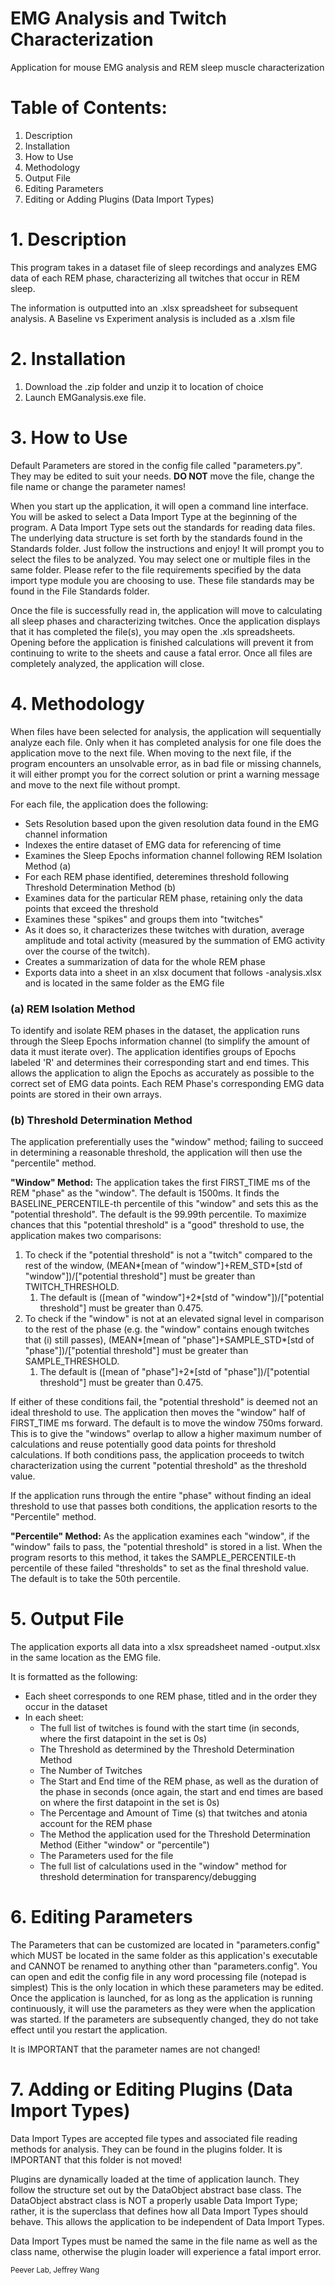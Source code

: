 # EMG Analysis and Twitch Characterization
Application for mouse EMG analysis and REM sleep muscle characterization

# Table of Contents:

1. Description
2. Installation
3. How to Use
4. Methodology
5. Output File
6. Editing Parameters
7. Editing or Adding Plugins (Data Import Types)

# 1. Description

This program takes in a dataset file of sleep recordings and analyzes EMG data of each REM phase,
characterizing all twitches that occur in REM sleep.

The information is outputted into an .xlsx spreadsheet for subsequent analysis.
A Baseline vs Experiment analysis is included as a .xlsm file

# 2. Installation

1. Download the .zip folder and unzip it to location of choice
2. Launch EMGanalysis.exe file.

# 3. How to Use

Default Parameters are stored in the config file called "parameters.py". They may be edited to suit your needs. **DO NOT** move the file, change the file name or change the parameter names!

When you start up the application, it will open a command line interface. 
You will be asked to select a Data Import Type at the beginning of the program. 
A Data Import Type sets out the standards for reading data files. The underlying data structure is set forth 
by the standards found in the Standards folder. 
Just follow the instructions and enjoy!
It will prompt you to select the files to be analyzed. You may select one or multiple files in the same folder. Please refer to the file requirements specified by the data import type module you are choosing to use. These file standards may be found in the File Standards folder.

Once the file is successfully read in, the application will move to calculating all sleep phases and
characterizing twitches. Once the application displays that it has completed the file(s), you may open the .xls spreadsheets. Opening before the application is finished calculations will prevent it from continuing to write to the sheets and cause a fatal error. Once all files are completely analyzed, the application will close.

# 4. Methodology

When files have been selected for analysis, the application will sequentially analyze each file. Only when it has completed analysis for one file does the application move to the next file. When moving to the next file, if the program encounters an unsolvable error, as in bad file or missing channels, it will either prompt you for the correct solution or print a warning message and move to the next file without prompt.

For each file, the application does the following:
* Sets Resolution based upon the given resolution data found in the EMG channel information
* Indexes the entire dataset of EMG data for referencing of time
* Examines the Sleep Epochs information channel following REM Isolation Method (a)
* For each REM phase identified, deteremines threshold following Threshold Determination Method (b)
* Examines data for the particular REM phase, retaining only the data points that exceed the threshold
* Examines these "spikes" and groups them into "twitches"
* As it does so, it characterizes these twitches with duration, average amplitude and total activity (measured by the summation of EMG activity over the course of the twitch).
* Creates a summarization of data for the whole REM phase
* Exports data into a sheet in an xlsx document that follows <EMG file name>-analysis.xlsx and is located in the same folder as the EMG file

### (a) REM Isolation Method

To identify and isolate REM phases in the dataset, the application runs through the Sleep Epochs information channel (to simplify the amount of data it must iterate over). The application identifies groups of Epochs labeled 'R' and determines their corresponding start and end times. This allows the application to align the Epochs as accurately as possible to the correct set of EMG data points. Each REM Phase's corresponding EMG data points are stored in their own arrays.

### (b) Threshold Determination Method

The application preferentially uses the "window" method; failing to succeed in determining a reasonable threshold, the application will then use the "percentile" method.

**"Window" Method:**
The application takes the first FIRST_TIME ms of the REM "phase" as the "window". The default is 1500ms. It finds the BASELINE_PERCENTILE-th percentile of this "window" and sets this as the "potential threshold". The default is the 99.99th percentile. To maximize chances that this "potential threshold" is a "good" threshold to use, the application	makes two comparisons:
1. To check if the "potential threshold" is not a "twitch" compared to the rest of the window,
    (MEAN*[mean of "window"]+REM_STD*[std of "window"])/["potential threshold"]
    must be greater than TWITCH_THRESHOLD.
    1. The default is ([mean of "window"]+2*[std of "window"])/["potential threshold"]
    must be greater than 0.475.
 2. To check if the "window" is not at an elevated signal level in comparison to the rest of the 
    phase (e.g. the "window" contains enough twitches that (i) still passes),
    (MEAN*[mean of "phase"]+SAMPLE_STD*[std of "phase"])/["potential threshold"]
    must be greater than SAMPLE_THRESHOLD.
    1. The default is ([mean of "phase"]+2*[std of "phase"])/["potential threshold"]
    must be greater than 0.475.
    
If either of these conditions fail, the "potential threshold" is deemed not an ideal threshold to use. The application then moves the "window" half of FIRST_TIME ms forward. The default is to move the window 750ms forward. This is to give the "windows" overlap to allow a higher maximum number of calculations and reuse potentially good data points for threshold calculations. If both conditions pass, the application proceeds to twitch characterization using the current "potential threshold" as the threshold value.

If the application runs through the entire "phase" without finding an ideal threshold to use that passes both
conditions, the application resorts to the "Percentile" method.

**"Percentile" Method:**
As the application examines each "window", if the "window" fails to pass, the "potential threshold" is stored
in a list. When the program resorts to this method, it takes the SAMPLE_PERCENTILE-th percentile of these failed "thresholds"
to set as the final threshold value. The default is to take the 50th percentile.

# 5. Output File

The application exports all data into a xlsx spreadsheet named <EMG file name>-output.xlsx in the same location as the
EMG file.

It is formatted as the following:
* Each sheet corresponds to one REM phase, titled and in the order they occur in the dataset
* In each sheet:
	* The full list of twitches is found with the start time (in seconds, where the first datapoint in the set is 0s)
	* The Threshold as determined by the Threshold Determination Method
	* The Number of Twitches
	* The Start and End time of the REM phase, as well as the duration of the phase in seconds (once again, the start and end times are based on where the first datapoint in the set is 0s)
	* The Percentage and Amount of Time (s) that twitches and atonia account for the REM phase
	* The Method the application used for the Threshold Determination Method (Either "window" or "percentile")
	* The Parameters used for the file
	* The full list of calculations used in the "window" method for threshold determination for transparency/debugging	

# 6. Editing Parameters

The Parameters that can be customized are located in "parameters.config" which MUST be located in the same folder as this application's executable and CANNOT be renamed to anything other than "parameters.config". You can open and edit the config file in any word processing file (notepad is simplest) This is the only location in which these parameters may be edited. Once the application is launched, for as long as the application is running continuously, it will use the parameters as they were when the application was started. If the parameters are subsequently changed, they do not take effect until you restart the application.

It is IMPORTANT that the parameter names are not changed!

# 7. Adding or Editing Plugins (Data Import Types)

Data Import Types are accepted file types and associated file reading methods for analysis. They can be found in
the plugins folder. It is IMPORTANT that this folder is not moved!

Plugins are dynamically loaded at the time of application launch. They follow the structure 
set out by the DataObject abstract base class. The DataObject abstract class is NOT a properly 
usable Data Import Type; rather, it is the superclass that defines how all Data Import Types should 
behave. This allows the application to be independent of Data Import Types.

Data Import Types must be named the same in the file name as well as the class name, otherwise the 
plugin loader will experience a fatal import error.


<sub>
Peever Lab, 
Jeffrey Wang
</sub>

